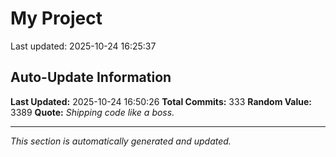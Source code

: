 # My Project


Last updated: 2025-10-24 16:25:37




















































































































































































































































































































































































































































































































































































































































































































































## Auto-Update Information

**Last Updated:** 2025-10-24 16:50:26
**Total Commits:** 333
**Random Value:** 3389
**Quote:** _Shipping code like a boss._

---
_This section is automatically generated and updated._